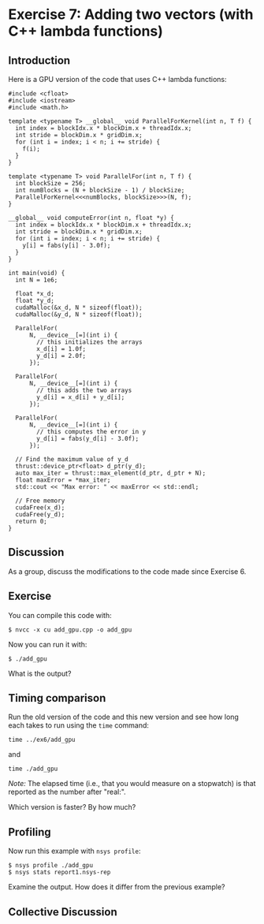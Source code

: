 # Exercise 7: Adding two vectors (with C++ lambda functions)

## Introduction

Here is a GPU version of the code that uses C++ lambda functions:

```
#include <cfloat>
#include <iostream>
#include <math.h>

template <typename T> __global__ void ParallelForKernel(int n, T f) {
  int index = blockIdx.x * blockDim.x + threadIdx.x;
  int stride = blockDim.x * gridDim.x;
  for (int i = index; i < n; i += stride) {
    f(i);
  }
}

template <typename T> void ParallelFor(int n, T f) {
  int blockSize = 256;
  int numBlocks = (N + blockSize - 1) / blockSize;
  ParallelForKernel<<<numBlocks, blockSize>>>(N, f);
}

__global__ void computeError(int n, float *y) {
  int index = blockIdx.x * blockDim.x + threadIdx.x;
  int stride = blockDim.x * gridDim.x;
  for (int i = index; i < n; i += stride) {
    y[i] = fabs(y[i] - 3.0f);
  }
}

int main(void) {
  int N = 1e6;

  float *x_d;
  float *y_d;
  cudaMalloc(&x_d, N * sizeof(float));
  cudaMalloc(&y_d, N * sizeof(float));

  ParallelFor(
      N, __device__[=](int i) {
        // this initializes the arrays
        x_d[i] = 1.0f;
        y_d[i] = 2.0f;
      });

  ParallelFor(
      N, __device__[=](int i) {
        // this adds the two arrays
        y_d[i] = x_d[i] + y_d[i];
      });

  ParallelFor(
      N, __device__[=](int i) {
        // this computes the error in y
        y_d[i] = fabs(y_d[i] - 3.0f);
      });

  // Find the maximum value of y_d
  thrust::device_ptr<float> d_ptr(y_d);
  auto max_iter = thrust::max_element(d_ptr, d_ptr + N);
  float maxError = *max_iter;
  std::cout << "Max error: " << maxError << std::endl;

  // Free memory
  cudaFree(x_d);
  cudaFree(y_d);
  return 0;
}
```

## Discussion

As a group, discuss the modifications to the code made since Exercise 6.

## Exercise

You can compile this code with:
```
$ nvcc -x cu add_gpu.cpp -o add_gpu
```

Now you can run it with:
```
$ ./add_gpu
```

What is the output?

## Timing comparison

Run the old version of the code and this new version and see how long each takes to run using the `time` command:
```
time ../ex6/add_gpu
```
and
```
time ./add_gpu
```

*Note:* The elapsed time (i.e., that you would measure on a stopwatch) is that reported as the number after "real:".

Which version is faster? By how much?

## Profiling

Now run this example with `nsys profile`:
```
$ nsys profile ./add_gpu
$ nsys stats report1.nsys-rep
```

Examine the output. How does it differ from the previous example?

## Collective Discussion
